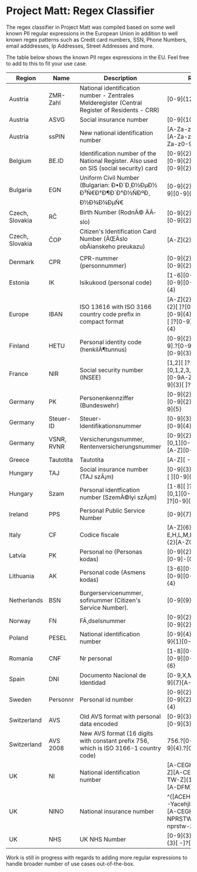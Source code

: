 Project Matt: Regex Classifier
=========================

The regex classifier in Project Matt was compiled based on some well known PII regular expressions in the European Union 
in addition to well known regex patterns such as Credit card numbers, SSN, Phone Numbers, email adddresses, Ip Addresses, 
Street Addresses and more.

The table below shows the known PII regex expressions in the EU. Feel free to add to this to fit your use case. 

|       Region     |      Name  |         Description                                                                             |         Regex                                                                                                                                                                                                                                                                                                                |        Example                      | 
|------------------|------------|-------------------------------------------------------------------------------------------------|------------------------------------------------------------------------------------------------------------------------------------------------------------------------------------------------------------------------------------------------------------------------------------------------------------------------------|-------------------------------------| 
| Austria          | ZMR-Zahl   | National identification number -  Zentrales Melderegister (Central Register of Residents - CRR) | [0-9]{12}                                                                                                                                                                                                                                                                                                                    | 247681888                           | 
| Austria          | ASVG       | Social insurance number                                                                         | [0-9]{10}                                                                                                                                                                                                                                                                                                                    | 1234030869                          | 
| Austria          | ssPIN      | New national identification  number                                                             | [A-Za-z0-9+/]{22}[A-Za-z0-9+/=][A-Za-z0-9+/=]                                                                                                                                                                                                                                                                                | MDEyMzQ1Njc4OWFiY2RlZg==            | 
| Belgium          | BE.ID      | Identification number of the  National Register. Also used on SIS (social security) card        | [0-9]{2}\.?[0-9]{2}\.?[0-9]{2}-[0-9]{3}\.?[0-9]{2}                                                                                                                                                                                                                                                                           | 70.01.16-287.31                     | 
| Bulgaria         | EGN        | Uniform Civil Number (Bulgarian:  Ð•Ð´Ð¸Ð½ÐµÐ½  Ð³Ñ€Ð°Ð¶Ð´Ð°Ð½ÑÐºÐ¸  Ð½Ð¾Ð¼ÐµÑ€                | [0-9]{2}[0,1,2,4][0-9][0-9]{2}[0-9]{4}                                                                                                                                                                                                                                                                                       | 7608010133                          | 
| Czech,  Slovakia | RČ        | Birth Number (RodnÃ© ÄÃ­slo)                                                                   | [0-9]{2}[0,1,5][0-9][0-9]{2}/?[0-9]{4}                                                                                                                                                                                                                                                                                       | 685229/4449                         | 
| Czech,  Slovakia | ČOP       | Citizen's Identification Card  Number (ÄŒÃ­slo obÄianskeho preukazu)                           | [A-Z]{2}[0-9]{6}                                                                                                                                                                                                                                                                                                             |                                     | 
| Denmark          | CPR        | CPR-nummer (personnummer)                                                                       | [0-9]{2}[0,1][0-9][0-9]{2}-[0-9]{4}                                                                                                                                                                                                                                                                                          | 020955-2017                         | 
| Estonia          | IK         | Isikukood (personal code)                                                                       | [1-6][0-9]{2}[1,2][0-9][0-9]{2}[0-9]{4}                                                                                                                                                                                                                                                                                      | 47111119876                         | 
| Europe           | IBAN       | ISO 13616 with ISO 3166 country  code prefix in compact format                                  | [A-Z]{2}?[ ]?[0-9]{2}[  ]?[0-9]{4}[ ]?[0-9]{4}[ ]?[0-9]{4}[ ]?[0-9]{4}[ ]?[0-9]{4}                                                                                                                                                                                                                                           | PL 10 1140 2017 0000 4202 0971 5311 | 
| Finland          | HETU       | Personal identity code  (henkilÃ¶tunnus)                                                        | [0-9]{2}\.?[0,1][0-9]\.?[0-9]{2}[-+A][0-9]{3}[A-Z]                                                                                                                                                                                                                                                                           | 101052-719E                         | 
| France           | NIR        | Social security number (INSEE)                                                                  | [1,2][ ]?[0-9]{2}[  ]?[0,1,2,3,5][0-9][ ]?[0-9A-Z]{5}[ ]?[0-9]{3}[ ]?[0-9]{2}                                                                                                                                                                                                                                                | 1 51 02 46102 043 25                | 
| Germany          | PK         | Personenkennziffer (Bundeswehr)                                                                 | [0-9]{2}[0,1][0-9][0-9]{2}-[A-Z]-[0-9]{5}                                                                                                                                                                                                                                                                                    | 261083-C-20917                      | 
| Germany          | Steuer-ID  | Steuer-Identifikationsnummer                                                                    | [0-9]{3}/?[0-9]{4}/?[0-9]{4}                                                                                                                                                                                                                                                                                                 | 316/5756/0463                       | 
| Germany          | VSNR, RVNR | Versicherungsnummer,  Rentenversicherungsnummer                                                 | [0-9]{2}[0-9]{2}[0,1][0-9][0-9]{2}[A-Z][0-9]{2}[0-9]                                                                                                                                                                                                                                                                         | 65170839J003                        | 
| Greece           | Tautotita  | Tautotita                                                                                       | [A-Z][ -]?[0-9]{6}                                                                                                                                                                                                                                                                                                           | P 000007                            | 
| Hungary          | TAJ        | Social insurance number (TAJ  szÃ¡m)                                                            | [0-9]{3}[ ]?[0-9]{3}[ ][0-9]{3}                                                                                                                                                                                                                                                                                              | 123 456 789                         | 
| Hungary          | Szam       | Personal identfication number  (SzemÃ©lyi szÃ¡m)                                                | [1-8][ ]?[0-9]{2}[0,1][0-9][0-9]{2}[ ]?[0-9]{4}                                                                                                                                                                                                                                                                              | 1 651105 6666                       | 
| Ireland          | PPS        | Personal Public Service Number                                                                  | [0-9]{7}[A-Z]W?                                                                                                                                                                                                                                                                                                              | 1234567A 1234567FW                  | 
| Italy            | CF         | Codice fiscale                                                                                  | [A-Z]{6}[0-9]{2}[A-E,H,L,M,P,R-T][0-9]{2}[A-Z0-9]{5}                                                                                                                                                                                                                                                                         | PLDTLL47S04L424T                    | 
| Latvia           | PK         | Personal no (Personas kodas)                                                                    | [0-9]{2}[0,1][0-9][0-9]-[0-9]{5}                                                                                                                                                                                                                                                                                             | 161171-22345                        | 
| Lithuania        | AK         | Personal code (Asmens kodas)                                                                    | [3-6][0-9]{2}[0,1][0-9][0-9]{2}[0-9]{4}                                                                                                                                                                                                                                                                                      | 45911231023                         | 
| Netherlands      | BSN        | Burgerservicenummer, sofinummer  (Citizen's Service Number).                                    | [0-9]{9}                                                                                                                                                                                                                                                                                                                     | 987654321                           | 
| Norway           | FN         | FÃ¸dselsnummer                                                                                  | [0-9]{2}[0,1][0-9][0-9]{2}[ ]?[0-9]{5}                                                                                                                                                                                                                                                                                       | 010168 46647                        | 
| Poland           | PESEL      | National identification number                                                                  | [0-9]{4}[0-3]{1}[0-9}{1}[0-9]{5}                                                                                                                                                                                                                                                                                             | 44051401458                         | 
| Romania          | CNF        | Nr personal                                                                                     | [1-8][0-9]{2}[0,1][0-9][0-9]{2}[0-9]{6}                                                                                                                                                                                                                                                                                      | 2.12121E+12                         | 
| Spain            | DNI        | Documento Nacional de Identidad                                                                 | [0-9,X,M,L,K,Y][0-9]{7}[A-Z]                                                                                                                                                                                                                                                                                                 | 99999999-R                          | 
| Sweden           | Personnr   | Personal id number                                                                              | [0-9]{2}[0-1][0-9][0-9]{2}[-+][0-9]{4}                                                                                                                                                                                                                                                                                       | 610321-3499                         | 
| Switzerland      | AVS        | Old AVS format with personal  data encoded                                                      | [0-9]{3}\.?[0-9]{2}\.?[0-9]{3}\.?[0-9]{3}                                                                                                                                                                                                                                                                                    | 324.65.242.000                      | 
| Switzerland      | AVS 2008   | New AVS format (16 digits with  constant prefix 756, which is ISO 3166-1 country code)          | 756\.?[0-9]{4}\.?[0-9]{4}\.?[0-9]{2}                                                                                                                                                                                                                                                                                         | 756.5152.7017.84                    | 
| UK               | NI         | National identification number                                                                  | [A-CEGHJ-PR-TW-Z][A-CEGHJ-NPR-TW-Z]{1}[0-9]{6}[A-DFM]?                                                                                                                                                                                                                                                                       | JG103759A                           | 
| UK               | NINO       | National insurance number                                                                       | ^([ACEHJLMOPRSW-Yacehjlmoprsw-y][A-CEGHJ-NPRSTW-Za-ceghj-nprstw-z]|[Bb][A-CEHJ-NPRSTW-Za-cehj-nprstw-z]|[Gg][ACEGHJ-NPRSTW-Zaceghj-nprstw-z]|[Kk][A-CEGHJ-MPRSTW-Za-ceghj-mprstw-z]|[Nn][A-CEGHJLMNPRSW-Za-ceghjlmnprsw-z]|[Tt][A-CEGHJ-MPRSTW-Za-ceghj-mprstw-z]|[Zz][A-CEGHJ-NPRSTW-Ya-ceghj-nprstw-y])[0-9]{6}[A-Da-d ]?$ | JG 12 13 16 A, AB123456C            | 
| UK               | NHS        | UK NHS Number                                                                                   | [0-9]{3}[ -]?[0-9]{3}[  -]?[0-9]{4}                                                                                                                                                                                                                                                                                          | 401 023 2137                        | 


Work is still in progress with regards to adding more regular expressions to handle broader number of use cases 
out-of-the-box.

